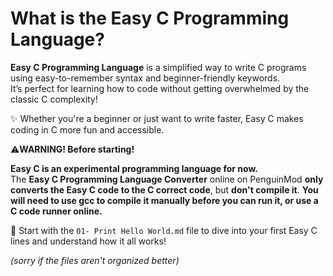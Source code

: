 # What is the Easy C Programming Language?

**Easy C Programming Language** is a simplified way to write C programs using easy-to-remember syntax and beginner-friendly keywords.  
It’s perfect for learning how to code without getting overwhelmed by the classic C complexity!

✨ Whether you're a beginner or just want to write faster, Easy C makes coding in C more fun and accessible.

⚠️**WARNING! Before starting!**

**Easy C is an experimental programming language for now.**\
The **Easy C Programming Language Converter** online on PenguinMod **only converts the Easy C code to the C correct code**, but **don't compile it**. **You will need to use gcc to compile it manually before you can run it, or use a C code runner online.**


📘 Start with the `01- Print Hello World.md` file to dive into your first Easy C lines and understand how it all works!

*(sorry if the files aren't organized better)*
